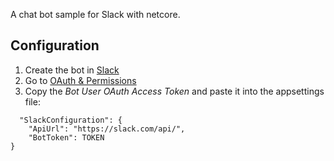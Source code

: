 A chat bot sample for Slack with netcore.

## Configuration

1. Create the bot in [Slack](https://api.slack.com/apps?new_app=1)
2. Go to [OAuth & Permissions](https://api.slack.com/apps/APP_ID/oauth?)
3. Copy the _Bot User OAuth Access Token_ and paste it into the appsettings file:

```
  "SlackConfiguration": {
    "ApiUrl": "https://slack.com/api/",
    "BotToken": TOKEN
}
```
